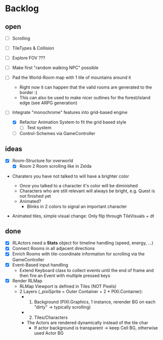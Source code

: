 # Backlog

## open

* [ ] Scrolling
* [ ] TileTypes & Collision
* [ ] Explore FOV ???
* [ ] Make first "random walking NPC" possible
* [ ] Pad the World-Room map with 1 tile of mountains around it
  * Right now it can happen that the valid rooms are generated to the border :(
  * This can also be used to make nicer outlines for the forest/island edge (see ARPG generation)

* [ ] Integrate "monochrome" features into grid-based engine
  * [x] Refactor Animation System to fit the grid based style
    * [ ] Test system
  * [ ] Control-Schemes via GameController
## ideas

* [x] Room-Structure for overworld
  * [x] Room 2 Room scrolling like in Zelda

* Charaters you have not talked to will have a brighter color
  * Once you talked to a character it's color will be diminished
  * Characters who are still relevant will always be bright, e.g. Quest is not finished yet
  * Animated?
    * Blinks in 2 colors to signal an important character

* Animated tiles, simple visual change: Only flip through TileVisuals + dt

## done

* [x] RLActors need a **Stats** object for timeline handling (speed, energy, ...)
* [x] Connect Rooms in all adjacent directions
* [x] Enrich Rooms with tile-coordinate information for scrolling via the GameController
* [x] Event-Based input handling
  * Extend Keyboard class to collect events until the end of frame and then fire an Event with multiple pressed keys
* [x] Render RLMap
  * RLMap Viewport is defined in Tiles (NOT Pixels)
  * 2 Layers (_pixiSprite = Outer Container + 2 * PIXI.Container):
    * 1. Background (PIXI.Graphics, 1 instance, rerender BG on each "dirty" -> typically scrolling)
    * 2. Tiles/Characters
    * The Actors are rendered dynamically instead of the tile char
      * If actor background is transparent -> keep Cell BG, otherwise used Actor BG
